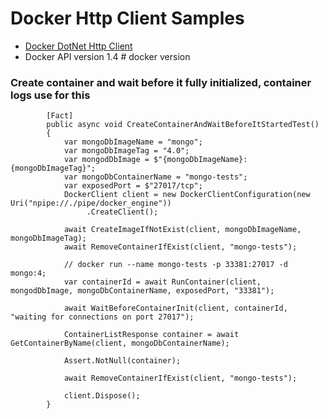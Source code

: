 # Docker Http Client Samples

* [Docker DotNet Http Client](https://github.com/dotnet/Docker.DotNet)
* Docker API version 1.4 # docker version

### Create container and wait before it fully initialized, container logs use for this 

```
        [Fact]
        public async void CreateContainerAndWaitBeforeItStartedTest()
        {
            var mongoDbImageName = "mongo";
            var mongoDbImageTag = "4.0";
            var mongodDbImage = $"{mongoDbImageName}:{mongoDbImageTag}";
            var mongoDbContainerName = "mongo-tests";
            var exposedPort = $"27017/tcp";
            DockerClient client = new DockerClientConfiguration(new Uri("npipe://./pipe/docker_engine"))
                 .CreateClient();

            await CreateImageIfNotExist(client, mongoDbImageName, mongoDbImageTag);
            await RemoveContainerIfExist(client, "mongo-tests");

            // docker run --name mongo-tests -p 33381:27017 -d mongo:4;
            var containerId = await RunContainer(client, mongodDbImage, mongoDbContainerName, exposedPort, "33381");

            await WaitBeforeContainerInit(client, containerId, "waiting for connections on port 27017");

            ContainerListResponse container = await GetContainerByName(client, mongoDbContainerName);

            Assert.NotNull(container);

            await RemoveContainerIfExist(client, "mongo-tests");

            client.Dispose();
        }
```
